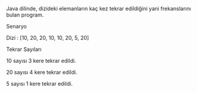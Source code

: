Java dilinde, dizideki elemanların kaç kez tekrar edildiğini yani frekanslarını bulan program.

Senaryo

Dizi : [10, 20, 20, 10, 10, 20, 5, 20]

Tekrar Sayıları

10 sayısı 3 kere tekrar edildi.

20 sayısı 4 kere tekrar edildi.

5 sayısı 1 kere tekrar edildi.